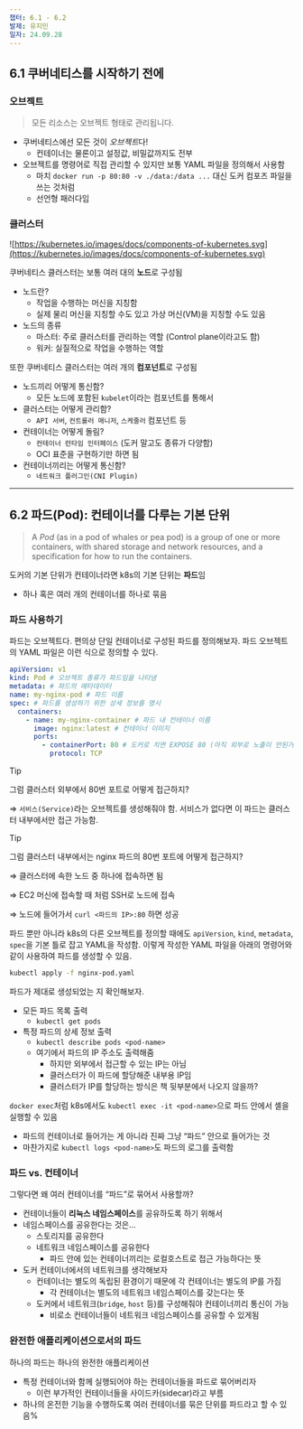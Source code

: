 ```yaml
---
챕터: 6.1 - 6.2
발제: 유지민
일자: 24.09.28
---
```

## 6.1 쿠버네티스를 시작하기 전에

### 오브젝트

> 모든 리소스는 오브젝트 형태로 관리됩니다.
>
- 쿠버네티스에선 모든 것이 *오브젝트*다!
    - 컨테이너는 물론이고 설정값, 비밀값까지도 전부
- 오브젝트를 명령어로 직접 관리할 수 있지만 보통 YAML 파일을 정의해서 사용함
    - 마치 `docker run -p 80:80 -v ./data:/data ...` 대신 도커 컴포즈 파일을 쓰는 것처럼
    - 선언형 패러다임

### 클러스터

![https://kubernetes.io/images/docs/components-of-kubernetes.svg](https://kubernetes.io/images/docs/components-of-kubernetes.svg)

쿠버네티스 클러스터는 보통 여러 대의 **노드**로 구성됨

- 노드란?
    - 작업을 수행하는 머신을 지칭함
    - 실제 물리 머신을 지칭할 수도 있고 가상 머신(VM)을 지칭할 수도 있음
- 노드의 종류
    - 마스터: 주로 클러스터를 관리하는 역할 (Control plane이라고도 함)
    - 워커: 실질적으로 작업을 수행하는 역할

또한 쿠버네티스 클러스터는 여러 개의 **컴포넌트**로 구성됨

- 노드끼리 어떻게 통신함?
    - 모든 노드에 포함된 `kubelet`이라는 컴포넌트를 통해서
- 클러스터는 어떻게 관리함?
    - `API 서버`, `컨트롤러 매니저`, `스케줄러` 컴포넌트 등
- 컨테이너는 어떻게 돌림?
    - `컨테이너 런타임 인터페이스` (도커 말고도 종류가 다양함)
    - OCI 표준을 구현하기만 하면 됨
- 컨테이너끼리는 어떻게 통신함?
    - `네트워크 플러그인(CNI Plugin)`

---

## 6.2 파드(Pod): 컨테이너를 다루는 기본 단위

> A *Pod* (as in a pod of whales or pea pod) is a group of one or more containers, with shared storage and network resources, and a specification for how to run the containers.
>

도커의 기본 단위가 컨테이너라면 k8s의 기본 단위는 **파드**임

- 하나 혹은 여러 개의 컨테이너를 하나로 묶음

### 파드 사용하기

파드는 오브젝트다. 편의상 단일 컨테이너로 구성된 파드를 정의해보자. 파드 오브젝트의 YAML 파일은 이런 식으로 정의할 수 있다.

```yaml
apiVersion: v1
kind: Pod # 오브젝트 종류가 파드임을 나타냄
metadata: # 파드의 메타데이터
name: my-nginx-pod # 파드 이름
spec: # 파드를 생성하기 위한 상세 정보를 명시
  containers:
    - name: my-nginx-container # 파드 내 컨테이너 이름
      image: nginx:latest # 컨테이너 이미지
      ports:
        - containerPort: 80 # 도커로 치면 EXPOSE 80 (아직 외부로 노출이 안된거임)
          protocol: TCP
```

> [!TIP]
> 그럼 클러스터 외부에서 80번 포트로 어떻게 접근하지?
>
> ⇒ `서비스(Service)`라는 오브젝트를 생성해줘야 함. 서비스가 없다면 이 파드는 클러스터 내부에서만 접근 가능함.

> [!TIP]
> 그럼 클러스터 내부에서는 nginx 파드의 80번 포트에 어떻게 접근하지?
> 
> ⇒ 클러스터에 속한 노드 중 하나에 접속하면 됨
>
> ⇒ EC2 머신에 접속할 때 처럼 SSH로 노드에 접속
>
> ⇒ 노드에 들어가서 `curl <파드의 IP>:80` 하면 성공

파드 뿐만 아니라 k8s의 다른 오브젝트를 정의할 때에도 `apiVersion`, `kind`, `metadata`, `spec`을 기본 틀로 잡고 YAML을 작성함. 이렇게 작성한 YAML 파일을 아래의 명령어와 같이 사용하여 파드를 생성할 수 있음.

```bash
kubectl apply -f nginx-pod.yaml
```

파드가 제대로 생성되었는 지 확인해보자.

- 모든 파드 목록 출력
    - `kubectl get pods`
- 특정 파드의 상세 정보 출력
    - `kubectl describe pods <pod-name>`
    - 여기에서 파드의 IP 주소도 출력해줌
        - 하지만 외부에서 접근할 수 있는 IP는 아님
        - 클러스터가 이 파드에 할당해준 내부용 IP임
        - 클러스터가 IP를 할당하는 방식은 책 뒷부분에서 나오지 않을까?

`docker exec`처럼 k8s에서도 `kubectl exec -it <pod-name>`으로 파드 안에서 셸을 실행할 수 있음

- 파드의 컨테이너로 들어가는 게 아니라 진짜 그냥 “파드” 안으로 들어가는 것
- 마찬가지로 `kubectl logs <pod-name>`도 파드의 로그를 출력함

### 파드 vs. 컨테이너

그렇다면 왜 여러 컨테이너를 “파드”로 묶어서 사용할까?

- 컨테이너들이 **리눅스 네임스페이스**를 공유하도록 하기 위해서
- 네임스페이스를 공유한다는 것은…
    - 스토리지를 공유한다
    - 네트워크 네임스페이스를 공유한다
        - 파드 안에 있는 컨테이너끼리는 로컬호스트로 접근 가능하다는 뜻
- 도커 컨테이너에서의 네트워크를 생각해보자
    - 컨테이너는 별도의 독립된 환경이기 때문에 각 컨테이너는 별도의 IP를 가짐
        - 각 컨테이너는 별도의 네트워크 네임스페이스를 갖는다는 뜻
    - 도커에서 네트워크(`bridge`, `host` 등)를 구성해줘야 컨테이너끼리 통신이 가능
        - 비로소 컨테이너들이 네트워크 네임스페이스를 공유할 수 있게됨

### 완전한 애플리케이션으로서의 파드

하나의 파드는 하나의 완전한 애플리케이션

- 특정 컨테이너와 함께 실행되어야 하는 컨테이너들을 파드로 묶어버리자
    - 이런 부가적인 컨테이너들을 사이드카(sidecar)라고 부름
- 하나의 온전한 기능을 수행하도록 여러 컨테이너를 묶은 단위를 파드라고 할 수 있음%
